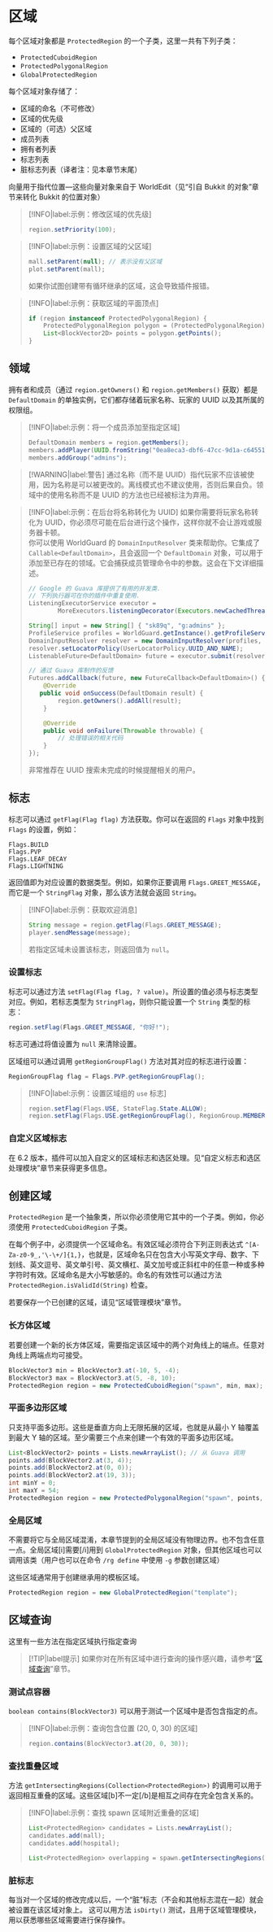 # 区域

每个区域对象都是 `ProtectedRegion` 的一个子类，这里一共有下列子类：

* `ProtectedCuboidRegion`
* `ProtectedPolygonalRegion`
* `GlobalProtectedRegion`

每个区域对象存储了：

* 区域的命名（不可修改）
* 区域的优先级
* 区域的（可选）父区域
* 成员列表
* 拥有者列表
* 标志列表
* 脏标志列表（译者注：见本章节末尾）

向量用于指代位置—这些向量对象来自于 WorldEdit（见“引自 Bukkit 的对象”章节来转化 Bukkit 的位置对象）

> [!INFO|label:示例：修改区域的优先级]
> ```Java
> region.setPriority(100);
> ```

> [!INFO|label:示例：设置区域的父区域]
> ```Java
> mall.setParent(null); // 表示没有父区域
> plot.setParent(mall);
> ```
> 如果你试图创建带有循环继承的区域，这会导致插件报错。

> [!INFO|label:示例：获取区域的平面顶点]
> ```Java
> if (region instanceof ProtectedPolygonalRegion) {
>     ProtectedPolygonalRegion polygon = (ProtectedPolygonalRegion) region;
>     List<BlockVector2D> points = polygon.getPoints();
> }
> ```

## 领域

拥有者和成员（通过 `region.getOwners()` 和 `region.getMembers()` 获取）都是 `DefaultDomain` 的单独实例，它们都存储着玩家名称、玩家的 UUID 以及其所属的权限组。
> [!INFO|label:示例：将一个成员添加至指定区域]
> ```Java
> DefaultDomain members = region.getMembers();
> members.addPlayer(UUID.fromString("0ea8eca3-dbf6-47cc-9d1a-c64551ca975c"));
> members.addGroup("admins");
> ```

> [!WARNING|label:警告]
> 通过名称（而不是 UUID）指代玩家不应该被使用，因为名称是可以被更改的。离线模式也不建议使用，否则后果自负。领域中的使用名称而不是 UUID 的方法也已经被标注为弃用。

> [!INFO|label:示例：在后台将名称转化为 UUID]
> 如果你需要将玩家名称转化为 UUID，你必须尽可能在后台进行这个操作，这样你就不会让游戏或服务器卡顿。    
> 你可以使用 WorldGuard 的 `DomainInputResolver` 类来帮助你。它集成了 `Callable<DefaultDomain>`，且会返回一个 `DefaultDomain` 对象，可以用于添加至已存在的领域。它会捕获成员管理命令中的参数。这会在下文详细描述。
> ```Java
> // Google 的 Guava 库提供了有用的并发类.
> // 下列执行器可在你的插件中重复使用.
> ListeningExecutorService executor =
>         MoreExecutors.listeningDecorator(Executors.newCachedThreadPool());
> 
> String[] input = new String[] { "sk89q", "g:admins" };
> ProfileService profiles = WorldGuard.getInstance().getProfileService();
> DomainInputResolver resolver = new DomainInputResolver(profiles, input);
> resolver.setLocatorPolicy(UserLocatorPolicy.UUID_AND_NAME);
> ListenableFuture<DefaultDomain> future = executor.submit(resolver);
>
> // 通过 Guava 库制作的反馈
> Futures.addCallback(future, new FutureCallback<DefaultDomain>() {
>     @Override
>    public void onSuccess(DefaultDomain result) {
>         region.getOwners().addAll(result);
>     }
> 
>     @Override
>     public void onFailure(Throwable throwable) {
>         // 处理错误的相关代码
>     }
> });
> ```
> 非常推荐在 UUID 搜索未完成的时候提醒相关的用户。

## 标志

标志可以通过 `getFlag(Flag flag)` 方法获取。你可以在返回的 `Flags` 对象中找到 `Flags` 的设置，例如：
```
Flags.BUILD
Flags.PVP
Flags.LEAF_DECAY
Flags.LIGHTNING
```
返回值即为对应设置的数据类型。例如，如果你正要调用 `Flags.GREET_MESSAGE`，而它是一个 `StringFlag` 对象，那么该方法就会返回 `String`。
> [!INFO|label:示例：获取欢迎消息]
> ```Java
> String message = region.getFlag(Flags.GREET_MESSAGE);
> player.sendMessage(message);
> ```
> 若指定区域未设置该标志，则返回值为 `null`。

### 设置标志

标志可以通过方法 `setFlag(Flag flag, ? value)`。所设置的值必须与标志类型对应。例如，若标志类型为 `StringFlag`，则你只能设置一个 `String` 类型的标志：
```Java
region.setFlag(Flags.GREET_MESSAGE, "你好!");
```

标志可通过将值设置为 `null` 来清除设置。

区域组可以通过调用 `getRegionGroupFlag()` 方法对其对应的标志进行设置：
```Java
RegionGroupFlag flag = Flags.PVP.getRegionGroupFlag();
```

> [!INFO|label:示例：设置区域组的 `use` 标志]
> ```Java
> region.setFlag(Flags.USE, StateFlag.State.ALLOW);
> region.setFlag(Flags.USE.getRegionGroupFlag(), RegionGroup.MEMBERS);
> ```

### 自定义区域标志

在 6.2 版本，插件可以加入自定义的区域标志和选区处理。见“自定义标志和选区处理模块”章节来获得更多信息。

## 创建区域

`ProtectedRegion` 是一个抽象类，所以你必须使用它其中的一个子类。例如，你必须使用 `ProtectedCuboidRegion` 子类。

在每个例子中，必须提供一个区域命名。有效区域必须符合下列正则表达式 `^[A-Za-z0-9_,'\-\+/]{1,}`，也就是，区域命名只在包含大小写英文字母、数字、下划线、英文逗号、英文单引号、英文横杠、英文加号或正斜杠中的任意一种或多种字符时有效。区域命名是大小写敏感的。命名的有效性可以通过方法 `ProtectedRegion.isValidId(String)` 检查。

若要保存一个已创建的区域，请见“区域管理模块”章节。

### 长方体区域

若要创建一个新的长方体区域，需要指定该区域中的两个对角线上的端点。任意对角线上两端点均可接受。
```Java
BlockVector3 min = BlockVector3.at(-10, 5, -4);
BlockVector3 max = BlockVector3.at(5, -8, 10);
ProtectedRegion region = new ProtectedCuboidRegion("spawn", min, max);
```

### 平面多边形区域

只支持平面多边形。这些是垂直方向上无限拓展的区域，也就是从最小 Y 轴覆盖到最大 Y 轴的区域。至少需要三个点来创建一个有效的平面多边形区域。
```Java
List<BlockVector2> points = Lists.newArrayList(); // 从 Guava 调用
points.add(BlockVector2.at(3, 4));
points.add(BlockVector2.at(0, 0));
points.add(BlockVector2.at(19, 3));
int minY = 0;
int maxY = 54;
ProtectedRegion region = new ProtectedPolygonalRegion("spawn", points, minY, maxY);
```

### 全局区域

不需要将它与全局区域混淆，本章节提到的全局区域没有物理边界。也不包含任意一点。全局区域[i]需要[/i]用到 `GlobalProtectedRegion` 对象，但其他区域也可以调用该类（用户也可以在命令 `/rg define` 中使用 `-g` 参数创建区域）

这些区域通常用于创建继承用的模板区域。
```Java
ProtectedRegion region = new GlobalProtectedRegion("template");
```

## 区域查询

这里有一些方法在指定区域执行指定查询

> [!TIP|label提示]
> 如果你对在所有区域中进行查询的操作感兴趣，请参考“[区域查询](worldguard-api.working-with-regions.querying-protection.md)”章节。

### 测试点容器

`boolean contains(BlockVector3)` 可以用于测试一个区域中是否包含指定的点。

> [!INFO|label:示例：查询包含位置 (20, 0, 30) 的区域]
> ```Java
> region.contains(BlockVector3.at(20, 0, 30));
> ```

### 查找重叠区域

方法 `getIntersectingRegions(Collection<ProtectedRegion>)` 的调用可以用于返回相互重叠的区域。这些区域[b]不一定[/b]是相互之间存在完全包含关系的。

> [!INFO|label:示例：查找 spawn 区域附近重叠的区域]
> ```Java
> List<ProtectedRegion> candidates = Lists.newArrayList();
> candidates.add(mall);
> candidates.add(hospital);
>
> List<ProtectedRegion> overlapping = spawn.getIntersectingRegions(candidates);
> ```

### 脏标志

每当对一个区域的修改完成以后，一个“脏”标志（不会和其他标志混在一起）就会被设置在该区域对象上。
这可以用方法 `isDirty()` 测试，且用于区域管理模块，用以获悉哪些区域需要进行保存操作。